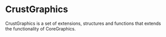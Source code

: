 CrustGraphics
=============

CrustGraphics is a set of extensions, structures and functions that extends the functionality of CoreGraphics.

